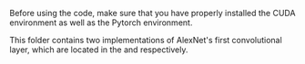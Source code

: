 Before using the code, make sure that you have properly installed the CUDA environment as well as the Pytorch environment. 

This folder contains two implementations of AlexNet's first convolutional layer, which are located in the <cuda-code> and <pytorch-code> respectively.
